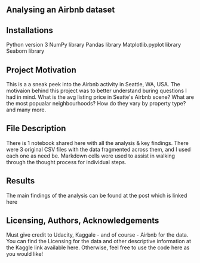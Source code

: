 ## Analysing an Airbnb dataset

## Installations

Python version 3
NumPy library
Pandas library
Matplotlib.pyplot library
Seaborn library

## Project Motivation

This is a a sneak peek into the Airbnb activity in Seattle, WA, USA.
The motivaion behind this project was to better understand buring questions I had in mind. What is the avg listing price in Seatte's Airbnb scene? What are the most popualar neighbourhoods? How do they vary by property type? and many more.

## File Description

There is 1 notebook shared here with all the analysis & key findings. There were 3 original CSV files with the data fragmented across them, and I used each one as need be.
Markdown cells were used to assist in walking through the thought process for individual steps.

## Results

The main findings of the analysis can be found at the post which is linked here

## Licensing, Authors, Acknowledgements

Must give credit to Udacity, Kaggale - and of course - Airbnb for the data. You can find the Licensing for the data and other descriptive information at the Kaggle link available here. Otherwise, feel free to use the code here as you would like!
